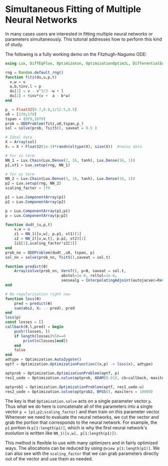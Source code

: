 # Simultaneous Fitting of Multiple Neural Networks

In many cases users are interested in fitting multiple neural networks
or parameters simultaneously. This tutorial addresses how to perform
this kind of study.

The following is a fully working demo on the Fitzhugh-Nagumo ODE:

```julia
using Lux, DiffEqFlux, Optimizaton, OptimizationOptimJL, DifferentialEquations, Random

rng = Random.default_rng()
function fitz(du,u,p,t)
  v,w = u
  a,b,τinv,l = p
  du[1] = v - v^3/3 -w + l
  du[2] = τinv*(v +  a - b*w)
end

p_ = Float32[0.7,0.8,1/12.5,0.5]
u0 = [1f0;1f0]
tspan = (0f0,10f0)
prob = ODEProblem(fitz,u0,tspan,p_)
sol = solve(prob, Tsit5(), saveat = 0.5 )

# Ideal data
X = Array(sol)
Xₙ = X + Float32(1e-3)*randn(eltype(X), size(X))  #noisy data

# For xz term
NN_1 = Lux.Chain(Lux.Dense(2, 16, tanh), Lux.Dense(16, 1))
p1,st1 = Lux.setup(rng, NN_1)

# for xy term
NN_2 = Lux.Chain(Lux.Dense(3, 16, tanh), Lux.Dense(16, 1))
p2 = Lux.setup(rng, NN_2)
scaling_factor = 1f0

p1 = Lux.ComponentArray(p1)
p2 = Lux.ComponentArray(p2)

p = Lux.ComponentArray(p1;p1)
p = Lux.ComponentArray(p;p2)

function dudt_(u,p,t)
    v,w = u
    z1 = NN_1([v,w], p.p1, st1)[1]
    z2 = NN_2([v,w,t], p.p2, st2)[1]
    [z1[1],scaling_factor*z2[1]]
end
prob_nn = ODEProblem(dudt_,u0, tspan, p)
sol_nn = solve(prob_nn, Tsit5(),saveat = sol.t)

function predict(θ)
    Array(solve(prob_nn, Vern7(), p=θ, saveat = sol.t,
                         abstol=1e-6, reltol=1e-6,
                         sensealg = InterpolatingAdjoint(autojacvec=ReverseDiffVJP(true))))
end

# No regularisation right now
function loss(θ)
    pred = predict(θ)
    sum(abs2, Xₙ .- pred), pred
end
loss(p)
const losses = []
callback(θ,l,pred) = begin
    push!(losses, l)
    if length(losses)%50==0
        println(losses[end])
    end
    false
end
adtype = Optimization.AutoZygote()
optf = Optimization.OptimizationFunction((x,p) -> loss(x), adtype)

optprob = Optimization.OptimizationProblem(optf, p)
res1_uode = Optimization.solve(optprob, ADAM(0.01), cb=callback, maxiters = 500)

optprob2 = Optimization.OptimizationProblem(optf, res1_uode.u)
res2_uode = Optimization.solve(optprob2, BFGS(), maxiters = 10000)
```

The key is that `Optimization.solve` acts on a single parameter vector `p`.
Thus what we do here is concatenate all of the parameters into a single
vector `p = [p1;p2;scaling_factor]` and then train on this parameter
vector. Whenever we need to evaluate the neural networks, we cut the
vector and grab the portion that corresponds to the neural network.
For example, the `p1` portion is `p[1:length(p1)]`, which is why the
first neural network's evolution is written like `NN_1([v,w], p[1:length(p1)])`.

This method is flexible to use with many optimizers and in fairly
optimized ways. The allocations can be reduced by using `@view p[1:length(p1)]`.
We can also see with the `scaling_factor` that we can grab parameters
directly out of the vector and use them as needed.
